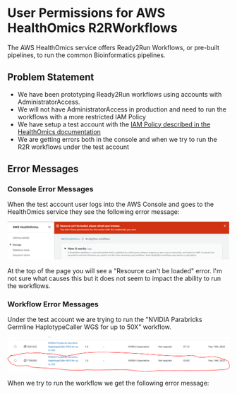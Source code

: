 # User Permissions for AWS HealthOmics R2RWorkflows

The AWS HealthOmics service offers Ready2Run Workflows, or pre-built pipelines, to run the common Bioinformatics pipelines. 

## Problem Statement
- We have been prototyping Ready2Run workflows using accounts with AdministratorAccess.
- We will not have AdministratorAccess in production and need to run the workflows with a more restricted IAM Policy  
- We have setup a test account with the [IAM Policy described in the HealthOmics documentation](https://docs.aws.amazon.com/omics/latest/dev/permissions-user.html)
- We are getting errors both in the console and when we try to run the R2R workflows under the test account


## Error Messages

### Console Error Messages

When the test account user logs into the AWS Console and goes to the HealthOmics service they see the following error message:

<img src="images/unknown-error.png" alt="error" width="1000"/>

At the top of the page you will see a "Resource can't be loaded" error.  I'm not sure what causes this but it does not seem to impact the ability to run the workflows.

### Workflow Error Messages

Under the test account we are trying to run the "NVIDIA Parabricks Germline HaplotypeCaller WGS for up to 50X" workflow. 

<img src="images/omics-workflow.png" alt="workflow" width="1000"/>

 When we try to run the workflow we get the following error message: